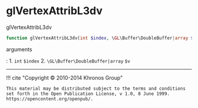 # glVertexAttribL3dv
glVertexAttribL3dv

```php
function glVertexAttribL3dv(int $index, \GL\Buffer\DoubleBuffer|array $v) : void
```



arguments

:    1. `int` `$index` 
    2. `\GL\Buffer\DoubleBuffer|array` `$v` 



---
     

!!! cite "Copyright © 2010-2014 Khronos Group"

    This material may be distributed subject to the terms and conditions set forth in the Open Publication License, v 1.0, 8 June 1999. https://opencontent.org/openpub/.